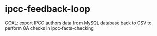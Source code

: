 ipcc-feedback-loop
==================

GOAL: export IPCC authors data from MySQL database back to CSV to perform QA checks in ipcc-facts-checking
